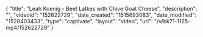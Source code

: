 {
    "title": "Leah Koenig - Beet Latkes with Chive Goat Cheese",
    "description": "",
    "videoid": "152622729",
    "date_created": "1515693083",
    "date_modified": "1528403433",
    "type": "captivate",
    "layout": "video",
    "url": "\/v\/bk71-1125-mp4\/152622729"
}